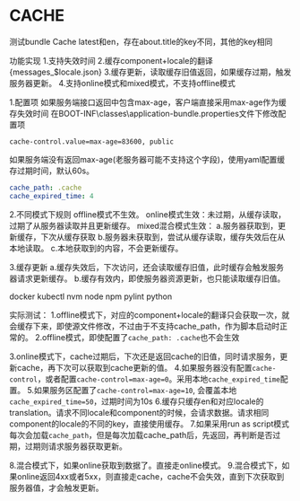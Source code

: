 # CACHE

测试bundle Cache
latest和en，存在about.title的key不同，其他的key相同

功能实现
1.支持失效时间
2.缓存component+locale的翻译{messages_$locale.json}
3.缓存更新，读取缓存旧值返回，如果缓存过期，触发服务器更新。
4.支持online模式和mixed模式，不支持offline模式

1.配置项
如果服务端接口返回中包含max-age，客户端直接采用max-age作为缓存失效时间
在BOOT-INF\classes\application-bundle.properties文件下修改配置项

```properties
cache-control.value=max-age=83600, public
```

如果服务端没有返回max-age(老服务器可能不支持这个字段)，使用yaml配置缓存过期时间，默认60s。

```yaml
cache_path: .cache
cache_expired_time: 4
```

2.不同模式下规则
offline模式不生效。
online模式生效：未过期，从缓存读取，过期了从服务器读取并且更新缓存。
mixed混合模式生效：
a.服务器获取到，更新缓存，下次从缓存获取
b.服务器未获取到，尝试从缓存读取，缓存失效后在从本地读取。
c.本地获取到的内容，不会更新缓存。

3.缓存更新
a.缓存失效后，下次访问，还会读取缓存旧值，此时缓存会触发服务器请求更新缓存。
b.缓存有效内，即使服务器资源更新，也只能读取缓存旧值。

docker
kubectl
nvm
node
npm
pylint
python

实际测试：
1.offline模式下，对应的component+locale的翻译只会获取一次，就会缓存下来，即使源文件修改，不过由于不支持cache_path，作为脚本启动时正常的。
2.offline模式，即使配置了`cache_path: .cache`也不会生效

3.online模式下，cache过期后，下次还是返回cache的旧值，同时请求服务，更新cache，再下次可以获取到cache更新的值。
4.如果服务器没有配置`cache-control`，或者配置`cache-control=max-age=0`。采用本地`cache_expired_time`配置。
5.如果服务区配置了`cache-control=max-age=10`, 会覆盖本地`cache_expired_time=50`，过期时间为10s
6.缓存只缓存en和对应locale的translation。请求不同locale和component的时候，会请求数据。请求相同component的locale的不同的key，直接使用缓存。
7.如果采用run as script模式每次会加载`cache_path`，但是每次加载cache_path后，先返回，再判断是否过期，过期则请求服务器获取更新。

8.混合模式下，如果online获取到数据了。直接走online模式。
9.混合模式下，如果online返回4xx或者5xx，则直接走cache，cache不会失效，直到下次获取到服务器值，才会触发更新。